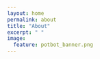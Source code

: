 ```yaml
---
layout: home
permalink: about
title: "About"
excerpt: " "
image:
  feature: potbot_banner.png
---
```

